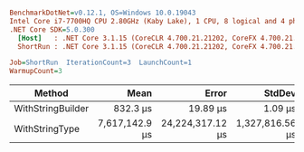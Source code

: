 ``` ini

BenchmarkDotNet=v0.12.1, OS=Windows 10.0.19043
Intel Core i7-7700HQ CPU 2.80GHz (Kaby Lake), 1 CPU, 8 logical and 4 physical cores
.NET Core SDK=5.0.300
  [Host]   : .NET Core 3.1.15 (CoreCLR 4.700.21.21202, CoreFX 4.700.21.21402), X64 RyuJIT
  ShortRun : .NET Core 3.1.15 (CoreCLR 4.700.21.21202, CoreFX 4.700.21.21402), X64 RyuJIT

Job=ShortRun  IterationCount=3  LaunchCount=1  
WarmupCount=3  

```
|            Method |           Mean |            Error |          StdDev |            Min |            Max |         Gen 0 |         Gen 1 |         Gen 2 |      Allocated |
|------------------ |---------------:|-----------------:|----------------:|---------------:|---------------:|--------------:|--------------:|--------------:|---------------:|
| WithStringBuilder |       832.3 μs |         19.89 μs |         1.09 μs |       831.2 μs |       833.3 μs |      125.0000 |      124.0234 |      124.0234 |      784.04 KB |
|    WithStringType | 7,617,142.9 μs | 24,224,317.12 μs | 1,327,816.56 μs | 6,459,032.1 μs | 9,066,360.0 μs | 11063000.0000 | 10494000.0000 | 10494000.0000 | 39067405.77 KB |
